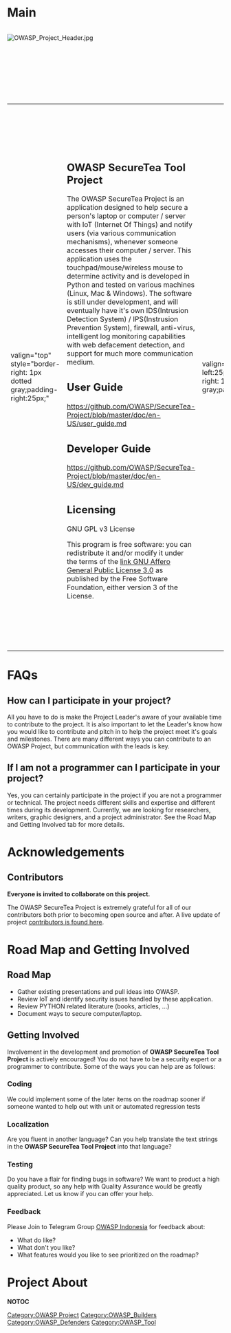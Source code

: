 # Main

<div style="width:100%;height:160px;border:0,margin:0;overflow: hidden;">

![OWASP_Project_Header.jpg](OWASP_Project_Header.jpg
"OWASP_Project_Header.jpg")

</div>

<table>
<tbody>
<tr class="odd">
<td><p>valign="top" style="border-right: 1px dotted gray;padding-right:25px;"</p></td>
<td><h2 id="owasp_securetea_tool_project">OWASP SecureTea Tool Project</h2>
<p>The OWASP SecureTea Project is an application designed to help secure a person's laptop or computer / server with IoT (Internet Of Things) and notify users (via various communication mechanisms), whenever someone accesses their computer / server. This application uses the touchpad/mouse/wireless mouse to determine activity and is developed in Python and tested on various machines (Linux, Mac &amp; Windows). The software is still under development, and will eventually have it's own IDS(Intrusion Detection System) / IPS(Instrusion Prevention System), firewall, anti-virus, intelligent log monitoring capabilities with web defacement detection, and support for much more communication medium.</p>
<h2 id="user_guide">User Guide</h2>
<p><a href="https://github.com/OWASP/SecureTea-Project/blob/master/doc/en-US/user_guide.md">https://github.com/OWASP/SecureTea-Project/blob/master/doc/en-US/user_guide.md</a></p>
<h2 id="developer_guide">Developer Guide</h2>
<p><a href="https://github.com/OWASP/SecureTea-Project/blob/master/doc/en-US/dev_guide.md">https://github.com/OWASP/SecureTea-Project/blob/master/doc/en-US/dev_guide.md</a></p>
<h2 id="licensing">Licensing</h2>
<p>GNU GPL v3 License</p>
<p>This program is free software: you can redistribute it and/or modify it under the terms of the <a href="http://www.gnu.org/licenses/agpl-3.0.html">link GNU Affero General Public License 3.0</a> as published by the Free Software Foundation, either version 3 of the License.</p></td>
<td><p>valign="top" style="padding-left:25px;width:200px;border-right: 1px dotted gray;padding-right:25px;"</p></td>
<td><h2 id="project_resources">Project Resources</h2>
<p><a href="https://github.com/OWASP/SecureTea-Project/blob/master/README.md">Installation Package</a></p>
<p><a href="https://github.com/OWASP/SecureTea-Project">Source Code</a></p>
<p><a href="https://github.com/OWASP/SecureTea-Project/wiki">Wiki Home Page</a></p>
<p><a href="https://github.com/OWASP/SecureTea-Project/issues">Issue Tracker</a></p>
<p>Presentation (<a href="Media:OWASPSecuretea2017.pdf" title="wikilink">PDF</a>)</p>
<p><a href="https://www.youtube.com/watch?v=Fsx3H5g_tPQ&amp;list=PLIl-z1e_zbEZFO-nTsOb2A2MnN2icCt_w">Video Demo</a></p>
<h2 id="project_leader">Project Leader</h2>
<ul>
<li><a href="User:Idbmb" title="wikilink">Bambang Rahmadi K.P</a></li>
<li><a href="Ade_Yoseman_Putra" title="wikilink">Ade Yoseman Putra</a></li>
<li><a href="User:Rejah_Rehim.A.A" title="wikilink">Rejah Rehim.A.A</a></li>
</ul>
<h2 id="contributors">Contributors</h2>
<ul>
<li><a href="https://github.com/sananthu">Ananthu S</a></li>
</ul>
<h2 id="open_hub">Open Hub</h2>
<p><a href="https://www.openhub.net/p/734848">https://www.openhub.net/p/734848</a></p>
<h2 id="related_projects">Related Projects</h2>
<ul>
<li><a href="OWASP_DefectDojo_Project" title="wikilink">OWASP DefectDojo Project</a></li>
<li><a href="OWASP_Cyber_Defense_Matrix" title="wikilink">OWASP Cyber Defense Matrix</a></li>
</ul>
<h2 id="classifications">Classifications</h2>
<table>
<tbody>
<tr class="odd">
<td><p>colspan="2" align="center"</p></td>
<td><figure>
<img src="Project_Type_Files_TOOL.jpg" title="Project_Type_Files_TOOL.jpg" alt="Project_Type_Files_TOOL.jpg" /><figcaption>Project_Type_Files_TOOL.jpg</figcaption>
</figure></td>
</tr>
<tr class="even">
<td><p>rowspan="2" align="center" valign="top" width="50%"</p></td>
<td><figure>
<img src="Owasp-incubator-trans-85.png" title="Owasp-incubator-trans-85.png" alt="Owasp-incubator-trans-85.png" /><figcaption>Owasp-incubator-trans-85.png</figcaption>
</figure></td>
</tr>
<tr class="odd">
<td><p>align="center" valign="top" width="50%"</p></td>
<td><figure>
<img src="Owasp-defenders-small.png" title="Owasp-defenders-small.png" alt="Owasp-defenders-small.png" /><figcaption>Owasp-defenders-small.png</figcaption>
</figure></td>
</tr>
<tr class="even">
<td><p>colspan="2" align="center"</p></td>
<td><figure>
<img src="Agplv3-155x51.png" title="Agplv3-155x51.png" alt="Agplv3-155x51.png" /><figcaption>Agplv3-155x51.png</figcaption>
</figure></td>
</tr>
</tbody>
</table></td>
<td><p>valign="top" style="padding-left:25px;width:200px;"</p></td>
<td><h2 id="news_and_events">News and Events</h2>
<ul>
<li>[20 Mar 2017] 1.0 Beta Release candidate is available for download. First release for trial period.</li>
<li>[04 Feb 2018] 1.0 Release Candidate is available for download. This release provides final bug fixes and product stabilization. Any feedback (good or bad) in the next few weeks would be greatly appreciated.</li>
<li>[25 Jan 2018] Published in ToolsWatch.org, <a href="http://www.toolswatch.org/2018/01/black-hat-arsenal-asia-2018-great-lineup/">Blackhat Arsenal Asia 2018 Great Lineup.</a></li>
</ul>
<ul>
<li>[22 Mar 2018] <a href="https://www.blackhat.com/asia-18/arsenal/schedule/index.html#owasp-securetea-tool-project-9669">Present at Blackhat Asia Singapore.</a></li>
<li>[10-12 July 2018] <a href="http://2018.twcsa.org/speakers.html#spkr_0711_owasp_04">Present at OWASP AppSec Taiwan 2018</a><br />
</li>
</ul></td>
</tr>
</tbody>
</table>

# FAQs

## How can I participate in your project?

All you have to do is make the Project Leader's aware of your available
time to contribute to the project. It is also important to let the
Leader's know how you would like to contribute and pitch in to help the
project meet it's goals and milestones. There are many different ways
you can contribute to an OWASP Project, but communication with the leads
is key.

## If I am not a programmer can I participate in your project?

Yes, you can certainly participate in the project if you are not a
programmer or technical. The project needs different skills and
expertise and different times during its development. Currently, we are
looking for researchers, writers, graphic designers, and a project
administrator. See the Road Map and Getting Involved tab for more
details.

# Acknowledgements

## Contributors

**Everyone is invited to collaborate on this project.**

The OWASP SecureTea Project is extremely grateful for all of our
contributors both prior to becoming open source and after. A live update
of project [contributors is found
here](https://github.com/idbmb/SecureTea/graphs/contributors).

# Road Map and Getting Involved

## Road Map

  - Gather existing presentations and pull ideas into OWASP.
  - Review IoT and identify security issues handled by these
    application.
  - Review PYTHON related literature (books, articles, ...)
  - Document ways to secure computer/laptop.

## Getting Involved

Involvement in the development and promotion of <strong>OWASP SecureTea
Tool Project</strong> is actively encouraged\! You do not have to be a
security expert or a programmer to contribute. Some of the ways you can
help are as follows:

### Coding

We could implement some of the later items on the roadmap sooner if
someone wanted to help out with unit or automated regression tests

### Localization

Are you fluent in another language? Can you help translate the text
strings in the <strong>OWASP SecureTea Tool Project</strong> into that
language?

### Testing

Do you have a flair for finding bugs in software? We want to product a
high quality product, so any help with Quality Assurance would be
greatly appreciated. Let us know if you can offer your help.

### Feedback

Please Join to Telegram Group [OWASP
Indonesia](https://telegram.dog/owaspid) for feedback about:

  - What do like?
  - What don't you like?
  - What features would you like to see prioritized on the roadmap?

# Project About

__NOTOC__ <headertabs></headertabs>

[Category:OWASP Project](Category:OWASP_Project "wikilink")
[Category:OWASP_Builders](Category:OWASP_Builders "wikilink")
[Category:OWASP_Defenders](Category:OWASP_Defenders "wikilink")
[Category:OWASP_Tool](Category:OWASP_Tool "wikilink")